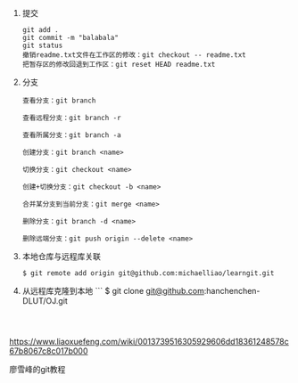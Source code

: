1. 提交

   ```
   git add .
   git commit -m "balabala"
   git status
   撤销readme.txt文件在工作区的修改：git checkout -- readme.txt
   把暂存区的修改回退到工作区：git reset HEAD readme.txt
   
   ```

2. 分支

   ```
   查看分支：git branch
   
   查看远程分支：git branch -r 
   
   查看所属分支：git branch -a
   
   创建分支：git branch <name>
   
   切换分支：git checkout <name>
   
   创建+切换分支：git checkout -b <name>
   
   合并某分支到当前分支：git merge <name>
   
   删除分支：git branch -d <name>
   
   删除远端分支：git push origin --delete <name> 
   ```

3. 本地仓库与远程库关联

   ```
   $ git remote add origin git@github.com:michaelliao/learngit.git
   ```

4. 从远程库克隆到本地
    	```
    $ git clone git@github.com:hanchenchen-DLUT/OJ.git
	```



https://www.liaoxuefeng.com/wiki/0013739516305929606dd18361248578c67b8067c8c017b000

廖雪峰的git教程